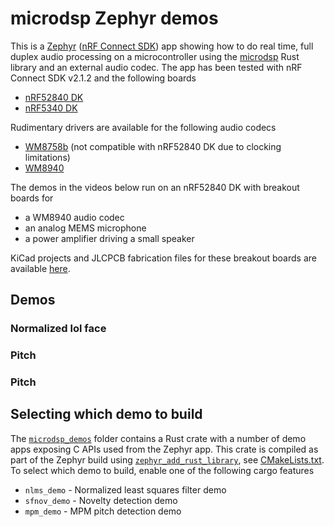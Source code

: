 # microdsp Zephyr demos 

This is a [Zephyr](https://zephyrproject.org/) ([nRF Connect SDK](https://developer.nordicsemi.com/nRF_Connect_SDK/doc/latest/nrf/index.html])) app showing how to do real time, full duplex audio processing on a microcontroller using the [microdsp](https://github.com/stuffmatic/microdsp) Rust library and an external audio codec. The app has been tested with nRF Connect SDK v2.1.2 and the following boards

* [nRF52840 DK](https://www.nordicsemi.com/Products/Development-hardware/nRF52840-DK)
* [nRF5340 DK](https://www.nordicsemi.com/Products/Development-hardware/nRF5340-DK)

Rudimentary drivers are available for the following audio codecs

* [WM8758b](datasheets/1811051126_Cirrus-Logic-WM8758CBGEFL-RV_C323840.pdf) (not compatible with nRF52840 DK due to clocking limitations)
* [WM8940](datasheets/1912111437_Cirrus-Logic-WM8904CGEFL-RV_C323845.pdf)

The demos in the videos below run on an nRF52840 DK with breakout boards for

* a WM8940 audio codec 
* an analog MEMS microphone
* a power amplifier driving a small speaker

KiCad projects and JLCPCB fabrication files for these breakout boards are available [here](https://github.com/stuffmatic/kicad-boards).


## Demos

### Normalized lol face

### Pitch 

### Pitch 


## Selecting which demo to build

The [`microdsp_demos`](microdsp_demos) folder contains a Rust crate with a number of demo apps exposing C APIs used from the Zephyr app. This crate is compiled as part of the Zephyr build using [`zephyr_add_rust_library`](https://github.com/stuffmatic/zephyr_add_rust_library), see [CMakeLists.txt](CMakeLists.txt). To select which demo to build, enable one of the following cargo features

* `nlms_demo` - Normalized least squares filter demo
* `sfnov_demo` - Novelty detection demo
* `mpm_demo` - MPM pitch detection demo
